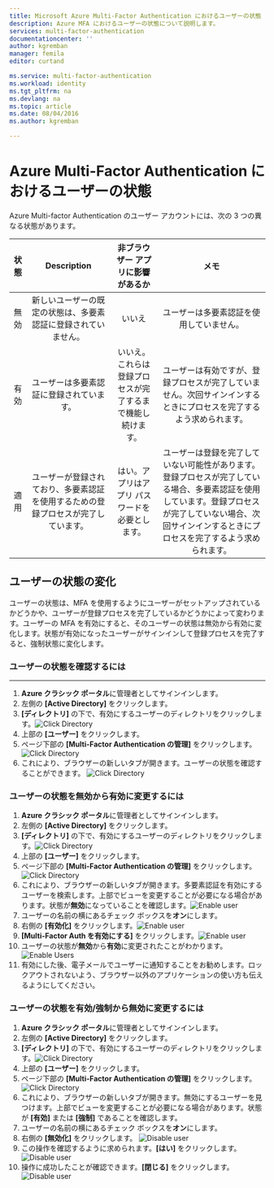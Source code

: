 ```yaml
---
title: Microsoft Azure Multi-Factor Authentication におけるユーザーの状態
description: Azure MFA におけるユーザーの状態について説明します。
services: multi-factor-authentication
documentationcenter: ''
author: kgremban
manager: femila
editor: curtand

ms.service: multi-factor-authentication
ms.workload: identity
ms.tgt_pltfrm: na
ms.devlang: na
ms.topic: article
ms.date: 08/04/2016
ms.author: kgremban

---
```

# Azure Multi-Factor Authentication におけるユーザーの状態
Azure Multi-factor Authentication のユーザー アカウントには、次の 3 つの異なる状態があります。

| 状態 | Description | 非ブラウザー アプリに影響があるか | メモ |
|:---:|:---:|:---:|:---:|
| 無効 |新しいユーザーの既定の状態は、多要素認証に登録されていません。 |いいえ |ユーザーは多要素認証を使用していません。 |
| 有効 |ユーザーは多要素認証に登録されています。 |いいえ。これらは登録プロセスが完了するまで機能し続けます。 |ユーザーは有効ですが、登録プロセスが完了していません。次回サインインするときにプロセスを完了するよう求められます。 |
| 適用 |ユーザーが登録されており、多要素認証を使用するための登録プロセスが完了しています。 |はい。アプリはアプリ パスワードを必要とします。 |ユーザーは登録を完了していない可能性があります。登録プロセスが完了している場合、多要素認証を使用しています。登録プロセスが完了していない場合、次回サインインするときにプロセスを完了するよう求められます。 |

## ユーザーの状態の変化
ユーザーの状態は、MFA を使用するようにユーザーがセットアップされているかどうかや、ユーザーが登録プロセスを完了しているかどうかによって変わります。ユーザーの MFA を有効にすると、そのユーザーの状態は無効から有効に変化します。状態が有効になったユーザーがサインインして登録プロセスを完了すると、強制状態に変化します。

### ユーザーの状態を確認するには
- - -
1. **Azure クラシック ポータル**に管理者としてサインインします。
2. 左側の **[Active Directory]** をクリックします。
3. **[ディレクトリ]** の下で、有効にするユーザーのディレクトリをクリックします。![Click Directory](./media/multi-factor-authentication-get-started-cloud/directory1.png)
4. 上部の **[ユーザー]** をクリックします。
5. ページ下部の **[Multi-Factor Authentication の管理]** をクリックします。 ![Click Directory](./media/multi-factor-authentication-get-started-cloud/manage1.png)
6. これにより、ブラウザーの新しいタブが開きます。ユーザーの状態を確認することができます。 ![Click Directory](./media/multi-factor-authentication-get-started-user-states/userstate1.png)

### ユーザーの状態を無効から有効に変更するには
1. **Azure クラシック ポータル**に管理者としてサインインします。
2. 左側の **[Active Directory]** をクリックします。
3. **[ディレクトリ]** の下で、有効にするユーザーのディレクトリをクリックします。![Click Directory](./media/multi-factor-authentication-get-started-cloud/directory1.png)
4. 上部の **[ユーザー]** をクリックします。
5. ページ下部の **[Multi-Factor Authentication の管理]** をクリックします。 ![Click Directory](./media/multi-factor-authentication-get-started-cloud/manage1.png)
6. これにより、ブラウザーの新しいタブが開きます。多要素認証を有効にするユーザーを検索します。上部でビューを変更することが必要になる場合があります。状態が**無効**になっていることを確認します。![Enable user](./media/multi-factor-authentication-get-started-cloud/enable1.png)
7. ユーザーの名前の横にあるチェック ボックスを**オン**にします。
8. 右側の **[有効化]** をクリックします。![Enable user](./media/multi-factor-authentication-get-started-cloud/user1.png)
9. **[Multi-Factor Auth を有効にする]** をクリックします。![Enable user](./media/multi-factor-authentication-get-started-cloud/enable2.png)
10. ユーザーの状態が**無効**から**有効**に変更されたことがわかります。![Enable Users](./media/multi-factor-authentication-get-started-cloud/user.png)
11. 有効にした後、電子メールでユーザーに通知することをお勧めします。ロックアウトされないよう、ブラウザー以外のアプリケーションの使い方も伝えるようにしてください。

### ユーザーの状態を有効/強制から無効に変更するには
1. **Azure クラシック ポータル**に管理者としてサインインします。
2. 左側の **[Active Directory]** をクリックします。
3. **[ディレクトリ]** の下で、有効にするユーザーのディレクトリをクリックします。![Click Directory](./media/multi-factor-authentication-get-started-cloud/directory1.png)
4. 上部の **[ユーザー]** をクリックします。
5. ページ下部の **[Multi-Factor Authentication の管理]** をクリックします。 ![Click Directory](./media/multi-factor-authentication-get-started-cloud/manage1.png)
6. これにより、ブラウザーの新しいタブが開きます。無効にするユーザーを見つけます。上部でビューを変更することが必要になる場合があります。状態が **[有効]** または **[強制]** であることを確認します。
7. ユーザーの名前の横にあるチェック ボックスを**オン**にします。
8. 右側の **[無効化]** をクリックします。 ![Disable user](./media/multi-factor-authentication-get-started-user-states/userstate2.png)
9. この操作を確認するように求められます。**[はい]** をクリックします。 ![Disable user](./media/multi-factor-authentication-get-started-user-states/userstate3.png)
10. 操作に成功したことが確認できます。**[閉じる]** をクリックします。![Disable user](./media/multi-factor-authentication-get-started-user-states/userstate4.png)

<!---HONumber=AcomDC_0921_2016-->
